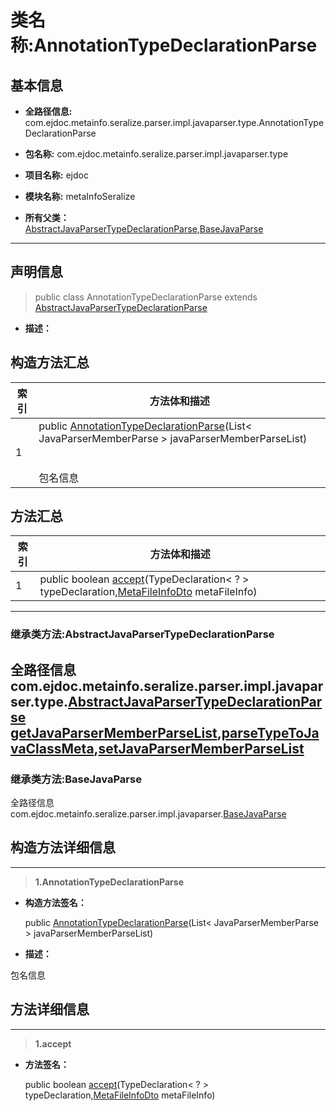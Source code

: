 # 类名称:AnnotationTypeDeclarationParse

## 基本信息

* **全路径信息:** com.ejdoc.metainfo.seralize.parser.impl.javaparser.type.AnnotationTypeDeclarationParse
* **包名称:** com.ejdoc.metainfo.seralize.parser.impl.javaparser.type
* **项目名称:** ejdoc
* **模块名称:** metaInfoSeralize





* **所有父类：**  
[AbstractJavaParserTypeDeclarationParse](/metaInfoSeralize/com/ejdoc/metainfo/seralize/parser/impl/javaparser/type/AbstractJavaParserTypeDeclarationParse.md),[BaseJavaParse](/metaInfoSeralize/com/ejdoc/metainfo/seralize/parser/impl/javaparser/BaseJavaParse.md)



---

## 声明信息
> public class AnnotationTypeDeclarationParse extends [AbstractJavaParserTypeDeclarationParse](/metaInfoSeralize/com/ejdoc/metainfo/seralize/parser/impl/javaparser/type/AbstractJavaParserTypeDeclarationParse.md)     


* **描述：** 

  







## 构造方法汇总

|   索引  |    方法体和描述   |
| ---- | ---- |
|1|public  [AnnotationTypeDeclarationParse](#innerlink-annotationtypedeclarationparse-javautillist)(List< JavaParserMemberParse > javaParserMemberParseList)   <br/><br/><br/>包名信息|

## 方法汇总

|   索引  |    方法体和描述   |
| ---- | ---- |
|1|public boolean [accept](#innerlink-accept-typedeclaration-?--comejdocmetainfoseralizedtometafileinfodto)(TypeDeclaration< ? > typeDeclaration,[MetaFileInfoDto](/metaInfoSeralize/com/ejdoc/metainfo/seralize/dto/MetaFileInfoDto.md) metaFileInfo)   <br/>|


---
### 继承类方法:AbstractJavaParserTypeDeclarationParse

全路径信息com.ejdoc.metainfo.seralize.parser.impl.javaparser.type.[AbstractJavaParserTypeDeclarationParse](/metaInfoSeralize/com/ejdoc/metainfo/seralize/parser/impl/javaparser/type/AbstractJavaParserTypeDeclarationParse.md)  
[getJavaParserMemberParseList](/metaInfoSeralize/com/ejdoc/metainfo/seralize/parser/impl/javaparser/type/AbstractJavaParserTypeDeclarationParse.md#getJavaParserMemberParseList),[parseTypeToJavaClassMeta](/metaInfoSeralize/com/ejdoc/metainfo/seralize/parser/impl/javaparser/type/AbstractJavaParserTypeDeclarationParse.md#parseTypeToJavaClassMeta-comejdocmetainfoseralizedtometafileinfodto-compilationunit-typedeclaration-?--comejdocmetainfoseralizeparserimpljavaparserjavaparsermetacontext),[setJavaParserMemberParseList](/metaInfoSeralize/com/ejdoc/metainfo/seralize/parser/impl/javaparser/type/AbstractJavaParserTypeDeclarationParse.md#setJavaParserMemberParseList-javautillist)
---
### 继承类方法:BaseJavaParse

全路径信息com.ejdoc.metainfo.seralize.parser.impl.javaparser.[BaseJavaParse](/metaInfoSeralize/com/ejdoc/metainfo/seralize/parser/impl/javaparser/BaseJavaParse.md)  






## 构造方法详细信息

---
> **1.<span id="innerlink-annotationtypedeclarationparse-javautillist">AnnotationTypeDeclarationParse</span>**

* **构造方法签名：** 

  public  [AnnotationTypeDeclarationParse](#annotationtypedeclarationparse-javautillist)(List< JavaParserMemberParse > javaParserMemberParseList)   


* **描述：** 

包名信息




## 方法详细信息

---
> **1.<span id="innerlink-accept-typedeclaration-?--comejdocmetainfoseralizedtometafileinfodto">accept</span>**

* **方法签名：** 

  public boolean [accept](#accept-typedeclaration-?--comejdocmetainfoseralizedtometafileinfodto)(TypeDeclaration< ? > typeDeclaration,[MetaFileInfoDto](/metaInfoSeralize/com/ejdoc/metainfo/seralize/dto/MetaFileInfoDto.md) metaFileInfo)   







